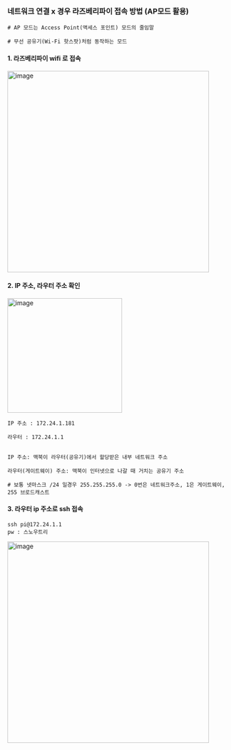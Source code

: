 ### 네트워크 연결 x 경우 라즈베리파이 접속 방법 (AP모드 활용)

```
# AP 모드는 Access Point(액세스 포인트) 모드의 줄임말

# 무선 공유기(Wi-Fi 핫스팟)처럼 동작하는 모드
```

#### 1. 라즈베리파이 wifi 로 접속

<img width="452" alt="image" src="https://github.com/user-attachments/assets/8e75fa1b-87da-4747-98ab-9a01f3d9c2bd" />


#### 2. IP 주소, 라우터 주소 확인

<img width="257" alt="image" src="https://github.com/user-attachments/assets/c4a5f3bd-7e99-40b2-bbea-8d07e778f1ad" />

```
IP 주소 : 172.24.1.181

라우터 : 172.24.1.1


IP 주소: 맥북이 라우터(공유기)에서 할당받은 내부 네트워크 주소

라우터(게이트웨이) 주소: 맥북이 인터넷으로 나갈 때 거치는 공유기 주소

# 보통 넷마스크 /24 일경우 255.255.255.0 -> 0번은 네트워크주소, 1은 게이트웨이, 255 브로드캐스트
```

#### 3. 라우터 ip 주소로 ssh 접속

```
ssh pi@172.24.1.1
pw : 스노우트리
```
<img width="452" alt="image" src="https://github.com/user-attachments/assets/4e932681-9c95-4ca5-9ae1-afbe8fb6d646" />
